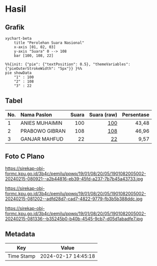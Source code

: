 # Hasil

## Grafik

```mermaid
xychart-beta
    title "Perolehan Suara Nasional"
    x-axis [01, 02, 03]
    y-axis "Suara" 0 --> 108
    bar [100, 108, 22]
```

```mermaid
%%{init: {"pie": {"textPosition": 0.5}, "themeVariables": {"pieOuterStrokeWidth": "5px"}} }%%
pie showData
    "1" : 100
    "2" : 108
    "3" : 22
```

## Tabel

| No. | Nama Paslon    | Suara | Suara (raw) | Persentase |
|:--- |:-------------- | -----:| -----------:| ----------:|
| 1   | ANIES MUHAIMIN | 100   | [100][p-1]  | 43,48      |
| 2   | PRABOWO GIBRAN | 108   | [108][p-2]  | 46,96      |
| 3   | GANJAR MAHFUD  | 22    | [22][p-3]   | 9,57       |


[p-1]: https://github.com/gigit-pemilu/pemilu-2024/blob/main/pilpres/hitung-suara/sub/19-kepulauan-bangka-belitung/sub/01-bangka/sub/08-puding-besar/sub/2005-saing/sub/002-tps/sub/paslon-1.txt
[p-2]: https://github.com/gigit-pemilu/pemilu-2024/blob/main/pilpres/hitung-suara/sub/19-kepulauan-bangka-belitung/sub/01-bangka/sub/08-puding-besar/sub/2005-saing/sub/002-tps/sub/paslon-2.txt
[p-3]: https://github.com/gigit-pemilu/pemilu-2024/blob/main/pilpres/hitung-suara/sub/19-kepulauan-bangka-belitung/sub/01-bangka/sub/08-puding-besar/sub/2005-saing/sub/002-tps/sub/paslon-3.txt

## Foto C Plano

https://sirekap-obj-formc.kpu.go.id/3b4c/pemilu/ppwp/19/01/08/20/05/1901082005002-20240215-080921--a2b44816-eb39-45fd-a237-7b7b45a43733.jpg

https://sirekap-obj-formc.kpu.go.id/3b4c/pemilu/ppwp/19/01/08/20/05/1901082005002-20240215-081202--adfd28d7-cad7-4822-9779-fb3b5b388ddc.jpg

https://sirekap-obj-formc.kpu.go.id/3b4c/pemilu/ppwp/19/01/08/20/05/1901082005002-20240215-081336--b35245b0-b40b-4545-9cb7-d05d1abadfe7.jpg


## Metadata

| Key        | Value               |
| ---------- | ------------------- |
| Time Stamp | 2024-02-17 14:45:18 |



